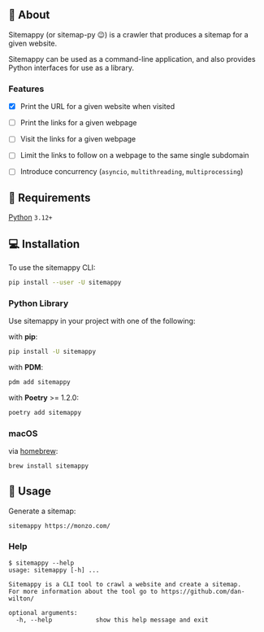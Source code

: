 ## 📖 About 

Sitemappy (or sitemap-py 😉) is a crawler that produces a sitemap for a given website.

Sitemappy can be used as a command-line application, and also provides Python interfaces for use as a library.

### Features

- [x] Print the URL for a given website when visited
- [ ] Print the links for a given webpage
- [ ] Visit the links for a given webpage
- [ ] Limit the links to follow on a webpage to the same single subdomain
- [ ] Introduce concurrency (`asyncio`, `multithreading`, `multiprocessing`)


## 🎒 Requirements 

[Python](https://www.python.org/downloads/) `3.12+`


## 💻 Installation

To use the sitemappy CLI:

```bash
pip install --user -U sitemappy
```

### Python Library

Use sitemappy in your project with one of the following:

with **pip**:

```bash
pip install -U sitemappy
```

with **PDM**:

```bash
pdm add sitemappy
```

with **Poetry** >= 1.2.0:

```bash
poetry add sitemappy
```

### macOS

via [homebrew](#macos):

```bash
brew install sitemappy
```


## 🚀 Usage

Generate a sitemap:

```shell
sitemappy https://monzo.com/
```

### Help

```shell
$ sitemappy --help
usage: sitemappy [-h] ...

Sitemappy is a CLI tool to crawl a website and create a sitemap.
For more information about the tool go to https://github.com/dan-wilton/

optional arguments:
  -h, --help            show this help message and exit
```
